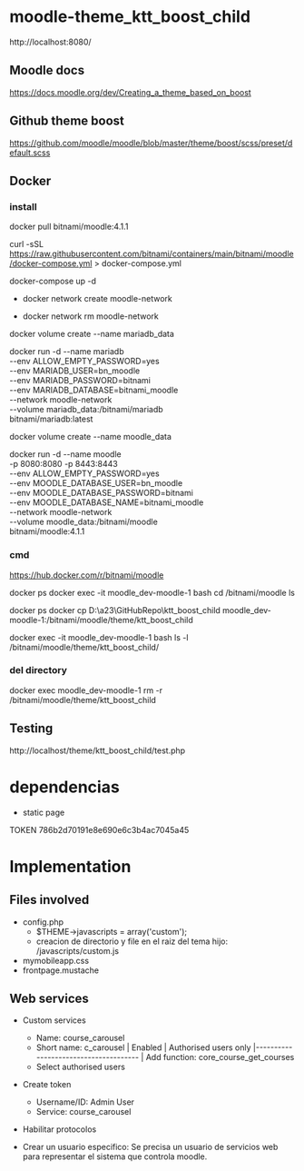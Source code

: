 # moodle-theme_ktt_boost_child

http://localhost:8080/

## Moodle docs

https://docs.moodle.org/dev/Creating_a_theme_based_on_boost


## Github theme boost
https://github.com/moodle/moodle/blob/master/theme/boost/scss/preset/default.scss

## Docker
### install

docker pull bitnami/moodle:4.1.1

curl -sSL https://raw.githubusercontent.com/bitnami/containers/main/bitnami/moodle/docker-compose.yml > docker-compose.yml

docker-compose up -d

* docker network create moodle-network

* docker network rm moodle-network

docker volume create --name mariadb_data

docker run -d --name mariadb \
  --env ALLOW_EMPTY_PASSWORD=yes \
  --env MARIADB_USER=bn_moodle \
  --env MARIADB_PASSWORD=bitnami \
  --env MARIADB_DATABASE=bitnami_moodle \
  --network moodle-network \
  --volume mariadb_data:/bitnami/mariadb \
  bitnami/mariadb:latest

docker volume create --name moodle_data

docker run -d --name moodle \
  -p 8080:8080 -p 8443:8443 \
  --env ALLOW_EMPTY_PASSWORD=yes \
  --env MOODLE_DATABASE_USER=bn_moodle \
  --env MOODLE_DATABASE_PASSWORD=bitnami \
  --env MOODLE_DATABASE_NAME=bitnami_moodle \
  --network moodle-network \
  --volume moodle_data:/bitnami/moodle \
  bitnami/moodle:4.1.1

### cmd

https://hub.docker.com/r/bitnami/moodle

docker ps
docker exec -it moodle_dev-moodle-1 bash
cd /bitnami/moodle
ls

docker ps
docker cp D:\a23\GitHubRepo\ktt_boost_child moodle_dev-moodle-1:/bitnami/moodle/theme/ktt_boost_child

docker exec -it moodle_dev-moodle-1 bash
ls -l /bitnami/moodle/theme/ktt_boost_child/

### del directory

docker exec moodle_dev-moodle-1 rm -r /bitnami/moodle/theme/ktt_boost_child

## Testing
http://localhost/theme/ktt_boost_child/test.php

# dependencias 
* static page

TOKEN
786b2d70191e8e690e6c3b4ac7045a45

# Implementation
## Files involved
* config.php
  - $THEME->javascripts = array('custom');
  - creacion de directorio y file en el raiz del tema hijo: /javascripts/custom.js
* mymobileapp.css
* frontpage.mustache

## Web services
* Custom services
  - Name: course_carousel
  - Short name: c_carousel
    | Enabled
    | Authorised users only
    |--------------------------------------
    | Add function: core_course_get_courses
  - Select authorised users

* Create token
  - Username/ID: Admin User
  - Service: course_carousel

* Habilitar protocolos
* Crear un usuario especifico: Se precisa un usuario de servicios web para representar el sistema que controla moodle.